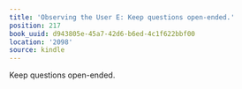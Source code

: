 ```yaml
---
title: 'Observing the User E: Keep questions open-ended.'
position: 217
book_uuid: d943805e-45a7-42d6-b6ed-4c1f622bbf00
location: '2098'
source: kindle
---
```


Keep questions open-ended.